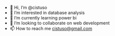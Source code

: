 - 👋 Hi, I’m @cistuso
- 👀 I’m interested in database analysis
- 🌱 I’m currently learning power bi
- 💞️ I’m looking to collaborate on web development
- 📫 How to reach me cistuso@gmail.com

<!---
cistuso/cistuso is a ✨ special ✨ repository because its `README.md` (this file) appears on your GitHub profile.
You can click the Preview link to take a look at your changes.
--->
